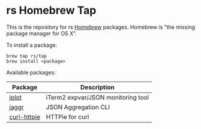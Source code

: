 rs Homebrew Tap
===
This is the repository for rs [Homebrew](http://brew.sh/) packages. Homebrew is "the missing package manager for OS X".

To install a package:

```
brew tap rs/tap
brew install <package>
```

Available packages:

Package|Description
---|---
[jplot](https://github.com/rs/jplot)|iTerm2 expvar/JSON monitoring tool
[jaggr](https://github.com/rs/jaggr)|JSON Aggregation CLI
[curl-httpie](https://github.com/rs/curl-httpie)|HTTPie for curl
